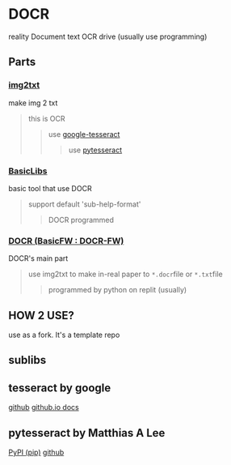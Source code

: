 # DOCR
reality Document text OCR drive (usually use programming)

## Parts

### [img2txt](https://github.com/Tax0787/DOCR/tree/main/img2txt)
make img 2 txt
> this is OCR
>> use [google-tesseract](https://github.com/Tax0787/DOCR#tesseract-by-google)
>>> use [pytesseract](https://github.com/Tax0787/DOCR#pytesseract-by-matthias-a-lee)

### [Basic**Libs**](https://github.com/Tax0787/DOCR/tree/main/BasicLibs)
basic tool that use DOCR
> support default 'sub-help-format'
>> DOCR programmed

### [DOCR (BasicFW : DOCR-FW)](https://github.com/Tax0787/DOCR/tree/main/DOCR)
DOCR's main part
> use img2txt to make in-real paper to `*.docr`file or `*.txt`file
>> programmed by python on replit (usually)

## HOW 2 USE?
use as a fork. It's a template repo 

## sublibs

## tesseract by google

[github](https://github.com/tesseract-ocr/tesseract)
[github.io docs](https://tesseract-ocr.github.io/)

## pytesseract by Matthias A Lee

[PyPI (pip)](https://pypi.org/project/pytesseract/)
[github](https://github.com/madmaze/pytesseract)